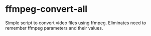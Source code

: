 # ffmpeg-convert-all
Simple script to convert video files using ffmpeg. Eliminates need to remember ffmpeg parameters and their values.
